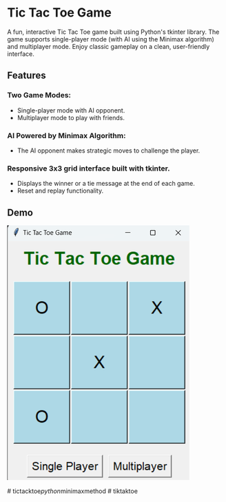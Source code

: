 # Tic Tac Toe Game
A fun, interactive Tic Tac Toe game built using Python's tkinter library. The game supports single-player mode (with AI using the Minimax algorithm) and multiplayer mode. Enjoy classic gameplay on a clean, user-friendly interface.

## Features

### Two Game Modes:
* Single-player mode with AI opponent.
* Multiplayer mode to play with friends.
### AI Powered by Minimax Algorithm:
* The AI opponent makes strategic moves to challenge the player.
### Responsive 3x3 grid interface built with tkinter.
* Displays the winner or a tie message at the end of each game.
* Reset and replay functionality.

## Demo
![Alt text](./screen.png)


#   t i c t a c k t o e _ p y t h o n _ m i n i m a x m e t h o d 
 
 #   t i k t a k t o e 
 
 